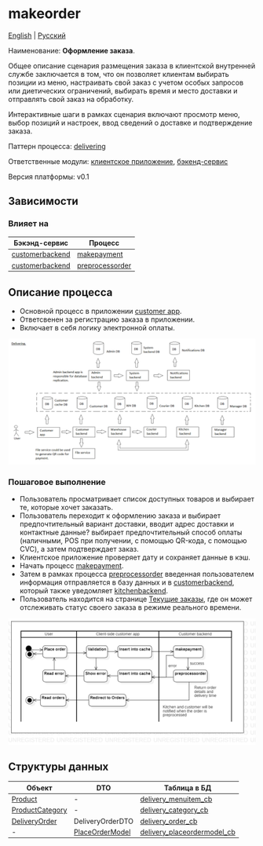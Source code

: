 # makeorder

[English](makeorder.md) | [Русский](makeorder.ru.md)

Наименование: **Оформление заказа**.

Общее описание сценария размещения заказа в клиентской внутренней службе заключается в том, что он позволяет клиентам выбирать позиции из меню, настраивать свой заказ с учетом особых запросов или диетических ограничений, выбирать время и место доставки и отправлять свой заказ на обработку.

Интерактивные шаги в рамках сценария включают просмотр меню, выбор позиций и настроек, ввод сведений о доставке и подтверждение заказа.

Паттерн процесса: [delivering](../../processpatterns/delivering.ru.md)

Ответственные модули: [клиентское приложение](../../frontend/customerclient.ru.md), [бэкенд-сервис](../../backend/customerbackend.ru.md)

Версия платформы: v0.1

## Зависимости

### Влияет на

| Бэкэнд-сервис | Процесс |
| --- | ---- |
| [customerbackend](../../backend/customerbackend.ru.md) | [makepayment](../customer/makepayment.ru.md) |
| [customerbackend](../../backend/customerbackend.ru.md) | [preprocessorder](../customer/preprocessorder.ru.md) |

## Описание процесса

- Основной процесс в приложении [customer app](../../frontend/customerclient.md).
- Ответсвенен за регистрацию заказа в приложении.
- Включает в себя логику электронной оплаты.

![delivering_overall](../../img/processpatterns/delivering_overall.png)

### Пошаговое выполнение

- Пользователь просматривает список доступных товаров и выбирает те, которые хочет заказать.
- Пользователь переходит к оформлению заказа и выбирает предпочтительный вариант доставки, вводит адрес доставки и контактные данные? выбирает предпочтительный способ оплаты (наличными, POS при получении, с помощью QR-кода, с помощью CVC), а затем подтверждает заказ.
- Клиентское приложение проверяет дату и сохраняет данные в кэш.
- Начать процесс [makepayment](makepayment.md).
- Затем в рамках процесса [preprocessorder](preprocessorder.ru.md) введенная пользователем информация отправляется в базу данных и в [customerbackend](../../backend/customerbackend.md), который также уведомляет [kitchenbackend](../../backend/kitchenbackend.md).
- Пользователь находится на странице [Текущие заказы](pendingorders.ru.md), где он может отслеживать статус своего заказа в режиме реального времени.

![customer.makeorder](../../img/activitydiagrams/customer.makeorder.png)

## Структуры данных

| Объект | DTO | Таблица в БД |
| --- | ---- | --- |
| [Product](https://github.com/alexeysp11/workflow-lib/blob/main/src/Models/Business/Products/Product.cs) | - | [delivery_menuitem_cb](../../dbtables/customer/delivery_menuitem_cb.md) |
| [ProductCategory](https://github.com/alexeysp11/workflow-lib/blob/main/src/Models/Business/Products/ProductCategory.cs) | - | [delivery_category_cb](../../dbtables/customer/delivery_category_cb.md) |
| [DeliveryOrder](https://github.com/alexeysp11/workflow-lib/blob/main/src/Models/Business/BusinessDocuments/DeliveryOrder.cs) | DeliveryOrderDTO | [delivery_order_cb](../../dbtables/customer/delivery_order_cb.md) |
| - | [PlaceOrderModel](../../classes/models/Orders/PlaceOrderModel.md) | [delivery_placeordermodel_cb](../../dbtables/customer/delivery_placeordermodel_cb.md) |
